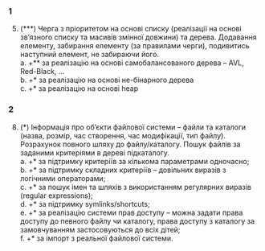 ### 1
5. (\*\*\*) Черга з пріоритетом на основі списку (реалізації на основі зв’язного списку та масивів змінної довжини) та дерева. Додавання елементу, забирання елементу (за правилами черги), подивитись наступний елемент, не забираючи його.  
a. +\*\* за реалізацію на основі самобалансованого дерева – AVL, Red-Black, …  
b. +\* за реалізацію на основі не-бінарного дерева  
c. +\* за реалізацію на основі heap  
### 2
8. (\*) Інформація про об’єкти файлової системи – файли та каталоги (назва, розмір, час створення, час модифікації, тип файлу). Розрахунок повного шляху до файлу/каталогу. Пошук файлів за заданими критеріями в дереві підкаталогу.  
a. +\* за підтримку критеріїв за кількома параметрами одночасно;  
b. +\* за підтримку складних критеріїв – довільних виразів з логічними операторами;  
c. +\* за пошук імен та шляхів з використанням регулярних виразів (regular expressions);  
d. +\* за підтримку symlinks/shortcuts;  
e. +\* за реалізацію системи прав доступу – можна задати права доступу до певного файлу чи каталогу, права доступу з каталогу за замовчуванням застосовуються до всіх дітей;  
f. +\* за імпорт з реальної файлової системи.  